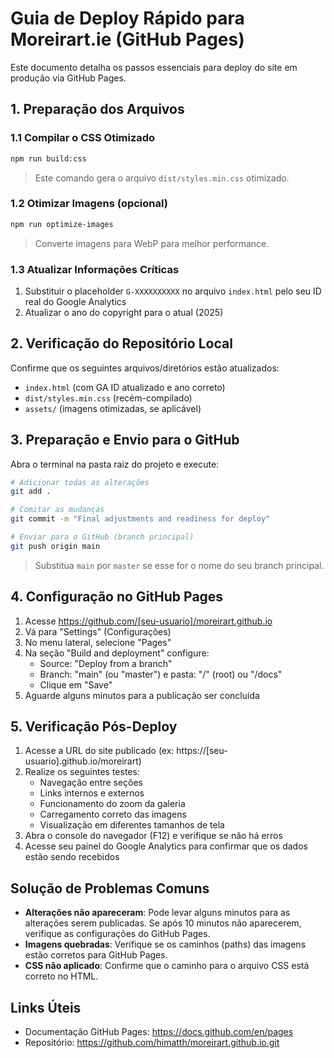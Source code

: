 # Guia de Deploy Rápido para Moreirart.ie (GitHub Pages)

Este documento detalha os passos essenciais para deploy do site em produção via GitHub Pages.

## 1. Preparação dos Arquivos

### 1.1 Compilar o CSS Otimizado
```bash
npm run build:css
```
> Este comando gera o arquivo `dist/styles.min.css` otimizado.

### 1.2 Otimizar Imagens (opcional)
```bash
npm run optimize-images
```
> Converte imagens para WebP para melhor performance.

### 1.3 Atualizar Informações Críticas
1. Substituir o placeholder `G-XXXXXXXXXX` no arquivo `index.html` pelo seu ID real do Google Analytics
2. Atualizar o ano do copyright para o atual (2025)

## 2. Verificação do Repositório Local

Confirme que os seguintes arquivos/diretórios estão atualizados:
- `index.html` (com GA ID atualizado e ano correto)
- `dist/styles.min.css` (recém-compilado)
- `assets/` (imagens otimizadas, se aplicável)

## 3. Preparação e Envio para o GitHub

Abra o terminal na pasta raiz do projeto e execute:

```bash
# Adicionar todas as alterações
git add .

# Comitar as mudanças
git commit -m "Final adjustments and readiness for deploy"

# Enviar para o GitHub (branch principal)
git push origin main
```
> Substitua `main` por `master` se esse for o nome do seu branch principal.

## 4. Configuração no GitHub Pages

1. Acesse https://github.com/[seu-usuario]/moreirart.github.io
2. Vá para "Settings" (Configurações)
3. No menu lateral, selecione "Pages"
4. Na seção "Build and deployment" configure:
   - Source: "Deploy from a branch"
   - Branch: "main" (ou "master") e pasta: "/" (root) ou "/docs"
   - Clique em "Save"
5. Aguarde alguns minutos para a publicação ser concluída

## 5. Verificação Pós-Deploy

1. Acesse a URL do site publicado (ex: https://[seu-usuario].github.io/moreirart)
2. Realize os seguintes testes:
   - Navegação entre seções
   - Links internos e externos
   - Funcionamento do zoom da galeria
   - Carregamento correto das imagens
   - Visualização em diferentes tamanhos de tela
3. Abra o console do navegador (F12) e verifique se não há erros
4. Acesse seu painel do Google Analytics para confirmar que os dados estão sendo recebidos

## Solução de Problemas Comuns

- **Alterações não apareceram**: Pode levar alguns minutos para as alterações serem publicadas. Se após 10 minutos não aparecerem, verifique as configurações do GitHub Pages.
- **Imagens quebradas**: Verifique se os caminhos (paths) das imagens estão corretos para GitHub Pages.
- **CSS não aplicado**: Confirme que o caminho para o arquivo CSS está correto no HTML.

## Links Úteis

- Documentação GitHub Pages: https://docs.github.com/en/pages
- Repositório: https://github.com/himatth/moreirart.github.io.git

